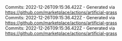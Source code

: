 Commits: 2022-12-26T09:15:36.422Z - Generated via https://github.com/marketplace/actions/artificial-grass
<br>
Commits: 2022-12-26T09:15:36.422Z - Generated via https://github.com/marketplace/actions/artificial-grass
<br>
Commits: 2022-12-26T09:15:36.422Z - Generated via https://github.com/marketplace/actions/artificial-grass
<br>
